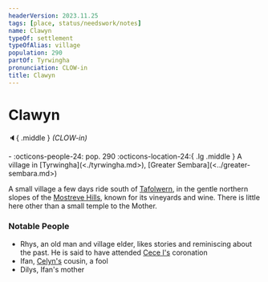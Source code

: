 ```yaml
---
headerVersion: 2023.11.25
tags: [place, status/needswork/notes]
name: Clawyn
typeOf: settlement
typeOfAlias: village
population: 290
partOf: Tyrwingha
pronunciation: CLOW-in
title: Clawyn
---
```

# Clawyn
:speaker:{ .middle } *(CLOW-in)*  
<div class="grid cards ext-narrow-margin ext-one-column" markdown>
-  
    :octicons-people-24: pop. 290  
    :octicons-location-24:{ .lg .middle } A village in [Tyrwingha](<./tyrwingha.md>), [Greater Sembara](<../greater-sembara.md>)  
</div>


A small village a few days ride south of [Tafolwern](<./tafolwern.md>), in the gentle northern slopes of the [Mostreve Hills](<../mostreve-hills.md>), known for its vineyards and wine. There is little here other than a small temple to the Mother.
### Notable People
* Rhys, an old man and village elder, likes stories and reminiscing about the past. He is said to have attended [Cece I's](<../../../people/historical-figures/sembaran-royalty/cece-i.md>) coronation
* Ifan, [Celyn's](<../../../people/pcs/cleenseau/celyn.md>) cousin, a fool
* Dilys, Ifan's mother